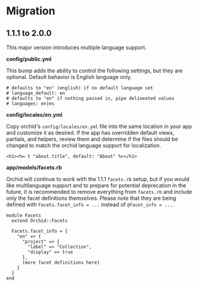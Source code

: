 # Migration

## 1.1.1 to 2.0.0

This major version introduces multiple language support.

__config/public.yml__

This bump adds the ability to control the following settings, but they are optional.  Default behavior is English language only.

```
# defaults to "en" (english) if no default language set
# language_default: en
# defaults to "en" if nothing passed in, pipe delineated values
# languages: en|es
```

__config/locales/en.yml__

Copy orchid's `config/locales/en.yml` file into the same location in your app and customize it as desired. If the app has overridden default views, partials, and helpers, review them and determine if the files should be changed to match the orchid language support for localization.

```
<h1><%= t "about.title", default: "About" %></h1>
```

__app/models/facets.rb__

Orchid will continue to work with the 1.1.1 `facets.rb` setup, but if you would like multilanguage support and to prepare for potential deprecation in the future, it is recommended to remove everything from `facets.rb` and include only the facet definitions themselves.  Please note that they are being defined with `Facets.facet_info = ...` instead of `@facet_info = ...`.

```
module Facets
  extend Orchid::Facets

  Facets.facet_info = {
    "en" => {
      "project" => {
        "label" => "Collection",
        "display" => true
      },
      (more facet definitions here)
    }
  }
end

```
